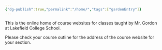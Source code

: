 ```yaml
---
{"dg-publish":true,"permalink":"/home/","tags":["gardenEntry"]}
---
```



This is the online home of course websites for classes taught by Mr. Gordon at Lakefield College School.

Please check your course outline for the address of the course website for your section.
